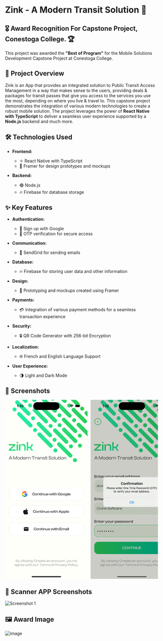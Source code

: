 # Zink - A Modern Transit Solution 🚌

## 🎖 Award Recognition For Capstone Project, Conestoga College. 🏆

This project was awarded the **"Best of Program"** for the Mobile Solutions Development Capstone Project at Conestoga College.

## 📖 Project Overview
Zink is an App that provides an integrated solution to Public Transit Access Management in a way that makes sense to the users, providing deals & packages for transit passes that give you access to the services you use the most, depending on where you live & travel to. This capstone project demonstrates the integration of various modern technologies to create a robust mobile solution. The project leverages the power of **React Native with TypeScript** to deliver a seamless user experience supported by a **Node.js** backend and much more.

## 🛠 Technologies Used
- **Frontend:**
  - ⚛️ React Native with TypeScript
  - 🎨 Framer for design prototypes and mockups

- **Backend:**
  - 🟢 Node.js
  - 🔥 Firebase for database storage

## ✨ Key Features

- **Authentication:**
  - 🔐 Sign up with Google
  - 📲 OTP verification for secure access

- **Communication:**
  - 📧 SendGrid for sending emails

- **Database:**
  - 🔥 Firebase for storing user data and other information

- **Design:**
  - 🎨 Prototyping and mockups created using Framer

- **Payments:**
  - 💳 Integration of various payment methods for a seamless transaction experience

- **Security:**
  - 🔒 QR Code Generator with 256-bit Encryption

- **Localization:**
  - 🌐 French and English Language Support

- **User Experience:**
  - 🌗 Light and Dark Mode

## 📸 Screenshots

<div style="display: flex; overflow-x: auto; white-space: nowrap;">
  <img src="screenshot/app/Screenshot12.png" alt="Screenshot 12" style="width: 272px; height: auto; margin-right: 10px;">
  <img src="screenshot/app/Screenshot13.png" alt="Screenshot 13" style="width: 272px; height: auto; margin-right: 10px;">
  <img src="screenshot/app/Screenshot14.png" alt="Screenshot 14" style="width: 272px; height: auto; margin-right: 10px;">
  <img src="screenshot/app/Screenshot15.png" alt="Screenshot 15" style="width: 272px; height: auto; margin-right: 10px;">
  <img src="screenshot/app/Screenshot1.png" alt="Screenshot 1" style="width: 272px; height: auto; margin-right: 10px;">
  <img src="screenshot/app/Screenshot2.png" alt="Screenshot 2" style="width: 272px; height: auto; margin-right: 10px;">
  <img src="screenshot/app/Screenshot3.png" alt="Screenshot 3" style="width: 272px; height: auto; margin-right: 10px;">
  <img src="screenshot/app/Screenshot4.png" alt="Screenshot 4" style="width: 272px; height: auto; margin-right: 10px;">
  <img src="screenshot/app/Screenshot5.png" alt="Screenshot 5" style="width: 272px; height: auto; margin-right: 10px;">
  <img src="screenshot/app/Screenshot6.png" alt="Screenshot 6" style="width: 272px; height: auto; margin-right: 10px;">
  <img src="screenshot/app/Screenshot7.png" alt="Screenshot 7" style="width: 272px; height: auto; margin-right: 10px;">
  <img src="screenshot/app/Screenshot8.png" alt="Screenshot 8" style="width: 272px; height: auto; margin-right: 10px;">
  <img src="screenshot/app/Screenshot9.png" alt="Screenshot 9" style="width: 272px; height: auto; margin-right: 10px;">
  <img src="screenshot/app/Screenshot10.png" alt="Screenshot 10" style="width: 272px; height: auto; margin-right: 10px;">
  <img src="screenshot/app/Screenshot11.png" alt="Screenshot 11" style="width: 272px; height: auto;">
</div>

## 📸 Scanner APP Screenshots

<div style="display: flex; overflow-x: auto; white-space: nowrap;">
  <img src="screenshot/scanner/Screenshot1.png" alt="Screenshot 1" style="width: '100%'; height: auto;">
</div>

## 🖼 Award Image
![image](https://github.com/user-attachments/assets/8e25f0fe-e34f-4503-9e8b-1d1fc4babf88)
